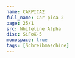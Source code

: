 ```yaml
---
name: CARPICA2
full_name: Car pica 2
page: 25/1
src: Whiteline Alpha
disc: SiFoX-5
monospace: true
tags: [Schreibmaschine]
---
```

